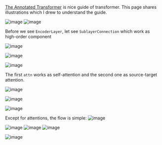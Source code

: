 
[The Annotated Transformer](http://nlp.seas.harvard.edu/2018/04/03/attention.html) is nice guide of transformer. This page shares illustrations which I drew to understand the guide.

![image](https://gyazo.com/92b700712c863eea774458b1c5423202/thumb/1000)
![image](https://gyazo.com/d381a8a6896d075220189b19c755bb84/thumb/1000)


Before we see `EncoderLayer`, let see `SublayerConnection` which work as high-order component



![image](https://gyazo.com/f92f6f0e695011f95120df62561881ae/thumb/1000)

![image](https://gyazo.com/d88734256a59e1e8ea796d313fb07964/thumb/1000)

![image](https://gyazo.com/b3e9683e0a92b38e3ccfd1162eb4c1d8/thumb/1000)

The first `attn` works as self-attention and the second one as source-target attention.

![image](https://gyazo.com/dbf25a50913cffec321cf434a38684b6/thumb/1000)

![image](https://gyazo.com/10e07bf89e9849cbd5713eceb9961eaa/thumb/1000)

![image](https://gyazo.com/4af1dae56e55fb3dcd80bbf7758591ae/thumb/1000)


Except for attentions, the flow is simple:
![image](https://gyazo.com/74201458dbf6de2677e8fa378c535b6b/thumb/1000)

![image](https://gyazo.com/e92a208e2434a40d173bc0fba5f422c3/thumb/1000)
![image](https://gyazo.com/6e05086234806c65457c7a0a71369cfc/thumb/1000)
![image](https://gyazo.com/2f743d1d7e03aa424dc3e311ed5c012c/thumb/1000)

![image](https://gyazo.com/86a4d53b7e602325ae2e6f53c5d6db81/thumb/1000)

